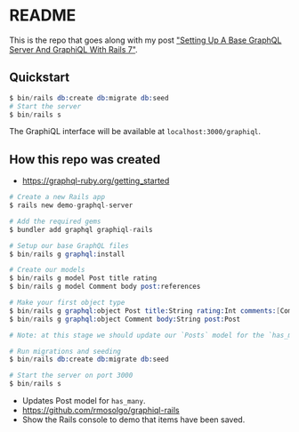 # README

This is the repo that goes along with my post ["Setting Up A Base GraphQL Server And GraphiQL With Rails 7"](https://blog.dennisokeeffe.com/blog/2022-02-20-setting-up-a-base-graphql-server-and-graphiql-with-rails-7).

## Quickstart

```s
$ bin/rails db:create db:migrate db:seed
# Start the server
$ bin/rails s
```

The GraphiQL interface will be available at `localhost:3000/graphiql`.

## How this repo was created

- https://graphql-ruby.org/getting_started

```s
# Create a new Rails app
$ rails new demo-graphql-server

# Add the required gems
$ bundler add graphql graphiql-rails

# Setup our base GraphQL files
$ bin/rails g graphql:install

# Create our models
$ bin/rails g model Post title rating
$ bin/rails g model Comment body post:references

# Make your first object type
$ bin/rails g graphql:object Post title:String rating:Int comments:[Comment]
$ bin/rails g graphql:object Comment body:String post:Post

# Note: at this stage we should update our `Posts` model for the `has_many` relationship.

# Run migrations and seeding
$ bin/rails db:create db:migrate db:seed

# Start the server on port 3000
$ bin/rails s
```

- Updates Post model for `has_many`.
- https://github.com/rmosolgo/graphiql-rails
- Show the Rails console to demo that items have been saved.
